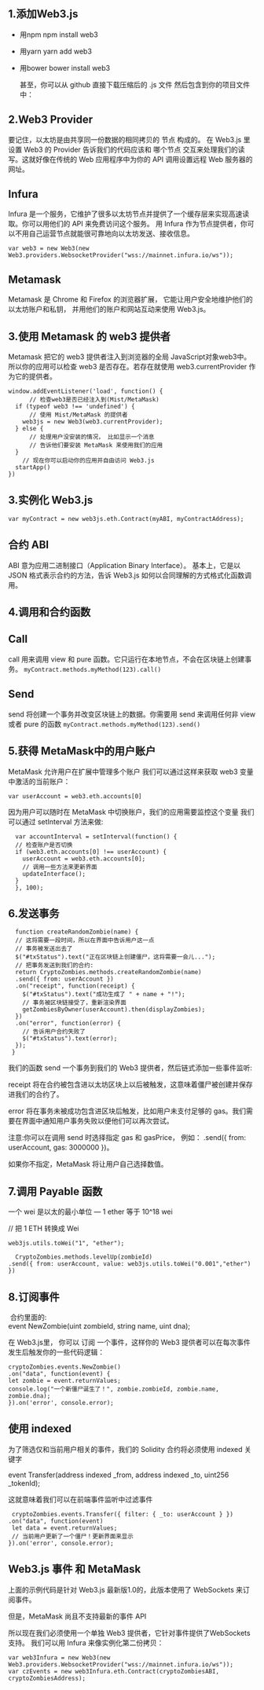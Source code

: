 1.添加Web3.js
---------------
* 用npm
  npm install web3
* 用yarn
 yarn add web3
* 用bower
 bower install web3
  
  甚至，你可以从 github 直接下载压缩后的 .js 文件 然后包含到你的项目文件中：<script language="javascript" type="text/javascript" src="web3.min.js"></script>

2.Web3 Provider
--------------------
要记住，以太坊是由共享同一份数据的相同拷贝的 节点 构成的。 在 Web3.js 里设置 Web3 的 Provider 告诉我们的代码应该和 哪个节点 交互来处理我们的读写。这就好像在传统的 Web 应用程序中为你的 API 调用设置远程 Web 服务器的网址。

Infura
--------
Infura 是一个服务，它维护了很多以太坊节点并提供了一个缓存层来实现高速读取。你可以用他们的 API 来免费访问这个服务。 用 Infura 作为节点提供者，你可以不用自己运营节点就能很可靠地向以太坊发送、接收信息。

    var web3 = new Web3(new Web3.providers.WebsocketProvider("wss://mainnet.infura.io/ws"));

 Metamask
-------
Metamask 是 Chrome 和 Firefox 的浏览器扩展， 它能让用户安全地维护他们的以太坊账户和私钥， 并用他们的账户和网站互动来使用 Web3.js。

3.使用 Metamask 的 web3 提供者
-------------------------
Metamask 把它的 web3 提供者注入到浏览器的全局 JavaScript对象web3中。所以你的应用可以检查 web3 是否存在。若存在就使用 web3.currentProvider 作为它的提供者。
```
window.addEventListener('load', function() {
      // 检查web3是否已经注入到(Mist/MetaMask)
  if (typeof web3 !== 'undefined') {
      // 使用 Mist/MetaMask 的提供者
    web3js = new Web3(web3.currentProvider);
  } else {
      // 处理用户没安装的情况， 比如显示一个消息
      // 告诉他们要安装 MetaMask 来使用我们的应用
  }
    // 现在你可以启动你的应用并自由访问 Web3.js
  startApp()
})
```

3.实例化 Web3.js
-----------------
    var myContract = new web3js.eth.Contract(myABI, myContractAddress);

  合约 ABI
------------
ABI 意为应用二进制接口（Application Binary Interface）。 基本上，它是以 JSON 格式表示合约的方法，告诉 Web3.js 如何以合同理解的方式格式化函数调用。

4.调用和合约函数
-----------------
  Call
-----------
  call 用来调用 view 和 pure 函数。它只运行在本地节点，不会在区块链上创建事务。
 `
  myContract.methods.myMethod(123).call()
  `
  
  Send
  --------------
  send 将创建一个事务并改变区块链上的数据。你需要用 send 来调用任何非 view 或者 pure 的函数
`
myContract.methods.myMethod(123).send()
`
  
5.获得 MetaMask中的用户账户
---------------
  MetaMask 允许用户在扩展中管理多个账户
  我们可以通过这样来获取 web3 变量中激活的当前账户：
  
    var userAccount = web3.eth.accounts[0]
  
  因为用户可以随时在 MetaMask 中切换账户，我们的应用需要监控这个变量
  我们可以通过 setInterval 方法来做:
```
  var accountInterval = setInterval(function() {
  // 检查账户是否切换
  if (web3.eth.accounts[0] !== userAccount) {
    userAccount = web3.eth.accounts[0];
    // 调用一些方法来更新界面
    updateInterface();
  }
  }, 100);
```
6.发送事务
---------
```
  function createRandomZombie(name) {
  // 这将需要一段时间，所以在界面中告诉用户这一点
  // 事务被发送出去了
  $("#txStatus").text("正在区块链上创建僵尸，这将需要一会儿...");
  // 把事务发送到我们的合约:
  return CryptoZombies.methods.createRandomZombie(name)
  .send({ from: userAccount })
  .on("receipt", function(receipt) {
    $("#txStatus").text("成功生成了 " + name + "!");
    // 事务被区块链接受了，重新渲染界面
    getZombiesByOwner(userAccount).then(displayZombies);
  })
  .on("error", function(error) {
    // 告诉用户合约失败了
    $("#txStatus").text(error);
  });
 }
```
 我们的函数 send 一个事务到我们的 Web3 提供者，然后链式添加一些事件监听:
 
  receipt 将在合约被包含进以太坊区块上以后被触发，这意味着僵尸被创建并保存进我们的合约了。
  
  error 将在事务未被成功包含进区块后触发，比如用户未支付足够的 gas。我们需要在界面中通知用户事务失败以便他们可以再次尝试。
  
  注意:你可以在调用 send 时选择指定 gas 和 gasPrice， 例如： .send({ from: userAccount, gas: 3000000 })。
  
  如果你不指定，MetaMask 将让用户自己选择数值。
  
7.调用 Payable 函数
--------------------
  一个 wei 是以太的最小单位 — 1 ether 等于 10^18 wei
  
  // 把 1 ETH 转换成 Wei
  
    web3js.utils.toWei("1", "ether");
```
  CryptoZombies.methods.levelUp(zombieId)
.send({ from: userAccount, value: web3js.utils.toWei("0.001","ether") })
```
8.订阅事件
-----------------------
  合约里面的:<br>event NewZombie(uint zombieId, string name, uint dna);
  
  在 Web3.js里， 你可以 订阅 一个事件，这样你的 Web3 提供者可以在每次事件发生后触发你的一些代码逻辑：
  ```
  cryptoZombies.events.NewZombie()
.on("data", function(event) {
  let zombie = event.returnValues;
  console.log("一个新僵尸诞生了！", zombie.zombieId, zombie.name, zombie.dna);
}).on('error', console.error);
```
  使用 indexed
  ----------
  为了筛选仅和当前用户相关的事件，我们的 Solidity 合约将必须使用 indexed 关键字
  
  event Transfer(address indexed _from, address indexed _to, uint256 _tokenId);

  这就意味着我们可以在前端事件监听中过滤事件
 ```
  cryptoZombies.events.Transfer({ filter: { _to: userAccount } })
.on("data", function(event) 
  let data = event.returnValues;
  // 当前用户更新了一个僵尸！更新界面来显示
}).on('error', console.error);
```
Web3.js 事件 和 MetaMask
------------------------
  上面的示例代码是针对 Web3.js 最新版1.0的，此版本使用了 WebSockets 来订阅事件。
  
  但是，MetaMask 尚且不支持最新的事件 API 
  
  所以现在我们必须使用一个单独 Web3 提供者，它针对事件提供了WebSockets支持。 我们可以用 Infura 来像实例化第二份拷贝：
  
    var web3Infura = new Web3(new Web3.providers.WebsocketProvider("wss://mainnet.infura.io/ws"));
    var czEvents = new web3Infura.eth.Contract(cryptoZombiesABI, cryptoZombiesAddress);
  

  


  



  







